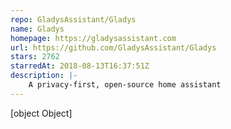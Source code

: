 ```yaml
---
repo: GladysAssistant/Gladys
name: Gladys
homepage: https://gladysassistant.com
url: https://github.com/GladysAssistant/Gladys
stars: 2762
starredAt: 2018-08-13T16:37:51Z
description: |-
    A privacy-first, open-source home assistant
---
```


[object Object]
